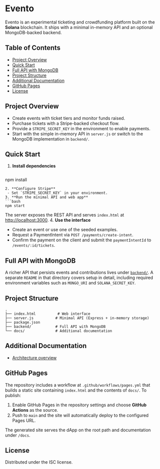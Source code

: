 # Evento

Evento is an experimental ticketing and crowdfunding platform built on the **Solana** blockchain. It ships with a minimal in-memory API and an optional MongoDB-backed backend.

## Table of Contents
- [Project Overview](#project-overview)
- [Quick Start](#quick-start)
- [Full API with MongoDB](#full-api-with-mongodb)
- [Project Structure](#project-structure)
- [Additional Documentation](#additional-documentation)
- [GitHub Pages](#github-pages)
- [License](#license)

## Project Overview
- Create events with ticket tiers and monitor funds raised.
- Purchase tickets with a Stripe-backed checkout flow.
- Provide a `STRIPE_SECRET_KEY` in the environment to enable payments.
- Start with the simple in-memory API in `server.js` or switch to the MongoDB implementation in `backend/`.

## Quick Start
1. **Install dependencies**
   ```bash
 npm install
  ```
2. **Configure Stripe**
   - Set `STRIPE_SECRET_KEY` in your environment.
3. **Run the minimal API and web app**
  ```bash
  npm start
  ```
   The server exposes the REST API and serves `index.html` at [http://localhost:3000](http://localhost:3000).
4. **Use the interface**
   - Create an event or use one of the seeded examples.
   - Request a PaymentIntent via `POST /payments/create-intent`.
   - Confirm the payment on the client and submit the `paymentIntentId` to `/events/:id/tickets`.

## Full API with MongoDB
A richer API that persists events and contributions lives under [`backend/`](backend/). A separate `README` in that directory covers setup in detail, including required environment variables such as `MONGO_URI` and `SOLANA_SECRET_KEY`.

## Project Structure
```
.
├── index.html          # Web interface
├── server.js          # Minimal API (Express + in-memory storage)
├── package.json
├── backend/           # Full API with MongoDB
└── docs/              # Additional documentation
```

## Additional Documentation
- [Architecture overview](docs/architecture.md)

## GitHub Pages
The repository includes a workflow at `.github/workflows/pages.yml` that builds a static site containing `index.html` and the
contents of `docs/`. To publish:

1. Enable GitHub Pages in the repository settings and choose **GitHub Actions** as the source.
2. Push to `main` and the site will automatically deploy to the configured Pages URL.

The generated site serves the dApp on the root path and documentation under `/docs`.

## License
Distributed under the ISC license.
